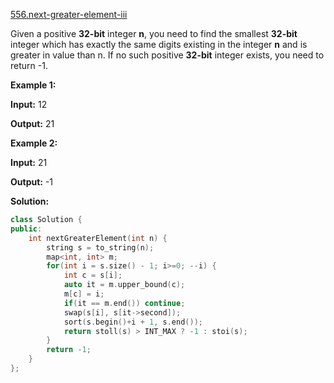 [556.next-greater-element-iii](https://leetcode.com/problems/next-greater-element-iii/)  

Given a positive **32-bit** integer **n**, you need to find the smallest **32-bit** integer which has exactly the same digits existing in the integer **n** and is greater in value than n. If no such positive **32-bit** integer exists, you need to return -1.

**Example 1:**

  
**Input:** 12
  
**Output:** 21
  

**Example 2:**

  
**Input:** 21
  
**Output:** -1  



**Solution:**  

```cpp
class Solution {
public:
    int nextGreaterElement(int n) {
        string s = to_string(n);
        map<int, int> m;
        for(int i = s.size() - 1; i>=0; --i) {
            int c = s[i];
            auto it = m.upper_bound(c);
            m[c] = i;
            if(it == m.end()) continue;
            swap(s[i], s[it->second]);
            sort(s.begin()+i + 1, s.end());
            return stoll(s) > INT_MAX ? -1 : stoi(s);
        }
        return -1;
    }
};
```
      